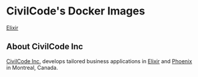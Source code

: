 # CivilCode's Docker Images

[Elixir](./elixir/README.md)
## About CivilCode Inc

[CivilCode Inc.](http://www.civilcode.io) develops tailored business applications in
[Elixir](http://elixir-lang.org/) and [Phoenix](http://www.phoenixframework.org/) in Montreal, Canada.

